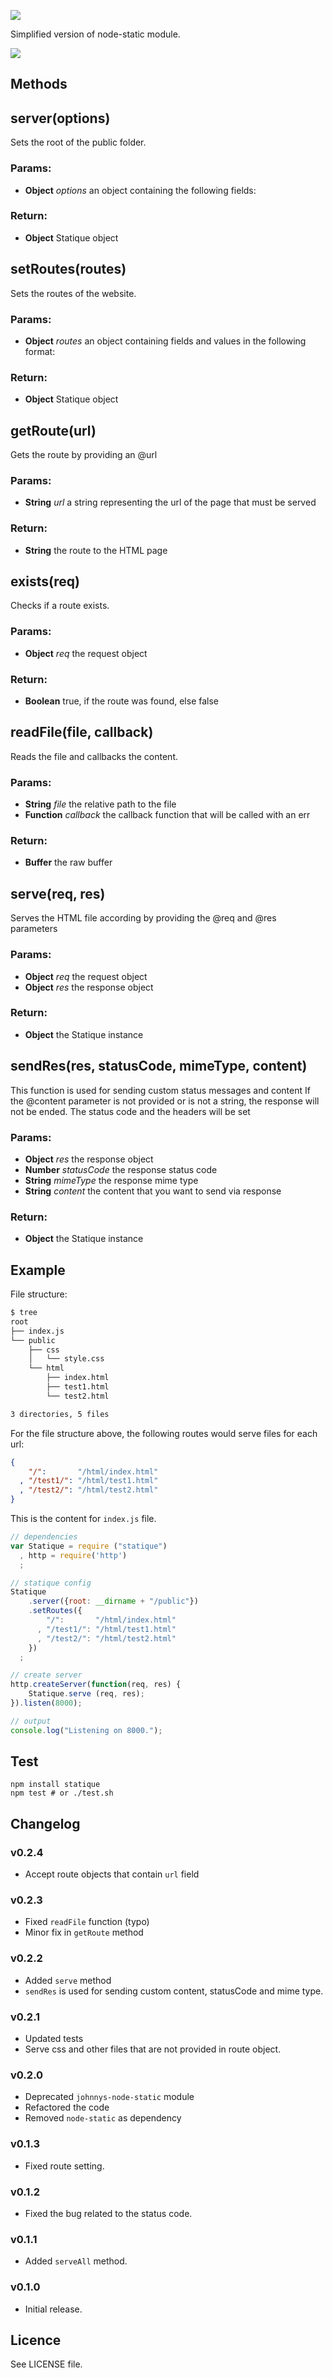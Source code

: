 ![](http://i.imgur.com/Az6vZ06.png)

Simplified version of node-static module.

![](https://nodei.co/npm/statique.png)

## Methods
## server(options)

Sets the root of the public folder.

### Params:

* **Object** *options* an object containing the following fields:

### Return:

* **Object** Statique object

## setRoutes(routes)

Sets the routes of the website.

### Params:

* **Object** *routes* an object containing fields and values in the following format:

### Return:

* **Object** Statique object

## getRoute(url)

Gets the route by providing an @url

### Params:

* **String** *url* a string representing the url of the page that must be served

### Return:

* **String** the route to the HTML page

## exists(req)

Checks if a route exists.

### Params:

* **Object** *req* the request object

### Return:

* **Boolean** true, if the route was found, else false

## readFile(file, callback)

Reads the file and callbacks the content.

### Params:

* **String** *file* the relative path to the file
* **Function** *callback* the callback function that will be called with an err

### Return:

* **Buffer** the raw buffer

## serve(req, res)

Serves the HTML file according by providing the @req and @res parameters

### Params:

* **Object** *req* the request object
* **Object** *res* the response object

### Return:

* **Object** the Statique instance

## sendRes(res, statusCode, mimeType, content)

This function is used for sending custom status messages and content
If the @content parameter is not provided or is not a string, the response
will not be ended. The status code and the headers will be set

### Params:

* **Object** *res* the response object
* **Number** *statusCode* the response status code
* **String** *mimeType* the response mime type
* **String** *content* the content that you want to send via response

### Return:

* **Object** the Statique instance

## Example

File structure:
```sh
$ tree
root
├── index.js
└── public
    ├── css
    │   └── style.css
    └── html
        ├── index.html
        ├── test1.html
        └── test2.html

3 directories, 5 files
```

For the file structure above, the following routes would serve files for each url:

```JSON
{
    "/":       "/html/index.html"
  , "/test1/": "/html/test1.html"
  , "/test2/": "/html/test2.html"
}
```

This is the content for `index.js` file.

```js
// dependencies
var Statique = require ("statique")
  , http = require('http')
  ;

// statique config
Statique
    .server({root: __dirname + "/public"})
    .setRoutes({
        "/":       "/html/index.html"
      , "/test1/": "/html/test1.html"
      , "/test2/": "/html/test2.html"
    })
  ;

// create server
http.createServer(function(req, res) {
    Statique.serve (req, res);
}).listen(8000);

// output
console.log("Listening on 8000.");
```

## Test

```
npm install statique
npm test # or ./test.sh
```

## Changelog

### v0.2.4
 - Accept route objects that contain `url` field

### v0.2.3
 - Fixed `readFile` function (typo)
 - Minor fix in `getRoute` method

### v0.2.2
 - Added `serve` method
 - `sendRes` is used for sending custom content, statusCode and mime type.

### v0.2.1
 - Updated tests
 - Serve css and other files that are not provided in route object.

### v0.2.0
 - Deprecated `johnnys-node-static` module
 - Refactored the code
 - Removed `node-static` as dependency

### v0.1.3
 - Fixed route setting.

### v0.1.2
 - Fixed the bug related to the status code.

### v0.1.1
 - Added `serveAll` method.

### v0.1.0
 - Initial release.

## Licence
See LICENSE file.
